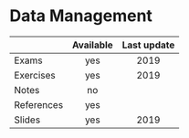 # Data Management

|          |Available|Last update|
|----------|:-------:|:---------:|
|Exams     |yes      |2019       |
|Exercises |yes      |2019       |
|Notes     |no       |           |
|References|yes      |           |
|Slides    |yes      |2019       |
